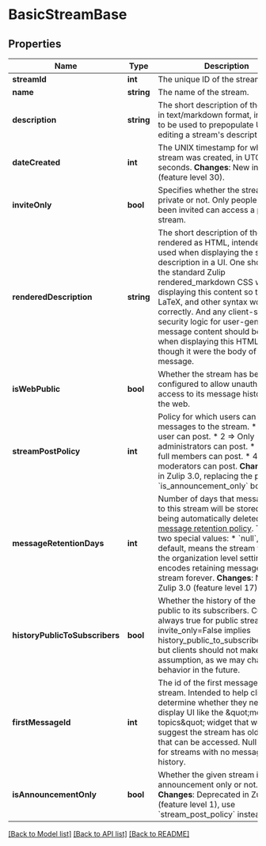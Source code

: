 # BasicStreamBase

## Properties
Name | Type | Description | Notes
------------ | ------------- | ------------- | -------------
**streamId** | **int** | The unique ID of the stream. | [optional] 
**name** | **string** | The name of the stream. | [optional] 
**description** | **string** | The short description of the stream in text/markdown format, intended to be used to prepopulate UI for editing a stream&#39;s description. | [optional] 
**dateCreated** | **int** | The UNIX timestamp for when the stream was created, in UTC seconds.  **Changes**: New in Zulip 4.0 (feature level 30). | [optional] 
**inviteOnly** | **bool** | Specifies whether the stream is private or not. Only people who have been invited can access a private stream. | [optional] 
**renderedDescription** | **string** | The short description of the stream rendered as HTML, intended to be used when displaying the stream description in a UI.  One should use the standard Zulip rendered_markdown CSS when displaying this content so that emoji, LaTeX, and other syntax work correctly.  And any client-side security logic for user-generated message content should be applied when displaying this HTML as though it were the body of a Zulip message. | [optional] 
**isWebPublic** | **bool** | Whether the stream has been configured to allow unauthenticated access to its message history from the web. | [optional] 
**streamPostPolicy** | **int** | Policy for which users can post messages to the stream.  * 1 &#x3D;&gt; Any user can post. * 2 &#x3D;&gt; Only administrators can post. * 3 &#x3D;&gt; Only full members can post. * 4 &#x3D;&gt; Only moderators can post.  **Changes**: New in Zulip 3.0, replacing the previous &#x60;is_announcement_only&#x60; boolean. | [optional] 
**messageRetentionDays** | **int** | Number of days that messages sent to this stream will be stored before being automatically deleted by the [message retention policy](/help/message-retention-policy).  There are two special values:  * &#x60;null&#x60;, the default, means the stream will inherit the organization   level setting. * &#x60;-1&#x60; encodes retaining messages in this stream forever.  **Changes**: New in Zulip 3.0 (feature level 17). | [optional] 
**historyPublicToSubscribers** | **bool** | Whether the history of the stream is public to its subscribers.  Currently always true for public streams (i.e. invite_only&#x3D;False implies history_public_to_subscribers&#x3D;True), but clients should not make that assumption, as we may change that behavior in the future. | [optional] 
**firstMessageId** | **int** | The id of the first message in the stream.  Intended to help clients determine whether they need to display UI like the \&quot;more topics\&quot; widget that would suggest the stream has older history that can be accessed.  Null is used for streams with no message history. | [optional] 
**isAnnouncementOnly** | **bool** | Whether the given stream is announcement only or not.  **Changes**: Deprecated in Zulip 3.0 (feature level 1), use &#x60;stream_post_policy&#x60; instead. | [optional] 

[[Back to Model list]](../README.md#documentation-for-models) [[Back to API list]](../README.md#documentation-for-api-endpoints) [[Back to README]](../README.md)


